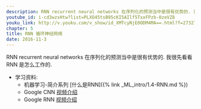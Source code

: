 ```yaml
---
description: RNN recurrent neural networks 在序列化的预测当中是很有优势的. 我很先看看 RNN 是怎么工作的.
youtube_id: i-cd3wzsHtw?list=PLXO45tsB95cKI5AIlf5TxxFPzb-0zeVZ8
youku_link: http://v.youku.com/v_show/id_XMTcyNjE0ODM4MA==.html?f=27327189&o=1
chapter: 5
title: RNN 循环神经网络
date: 2016-11-3
---
```


RNN recurrent neural networks 在序列化的预测当中是很有优势的. 我很先看看 RNN 是怎么工作的.

* 学习资料:
  * 机器学习-简介系列 [什么是RNN]({% link _ML_intro/1.4-RNN.md %})
  * Google CNN [视频介绍](https://classroom.udacity.com/courses/ud730/lessons/6377263405/concepts/64063017560923#)
  * Google RNN [视频介绍](https://classroom.udacity.com/courses/ud730/lessons/6378983156/concepts/63770919610923#) 
